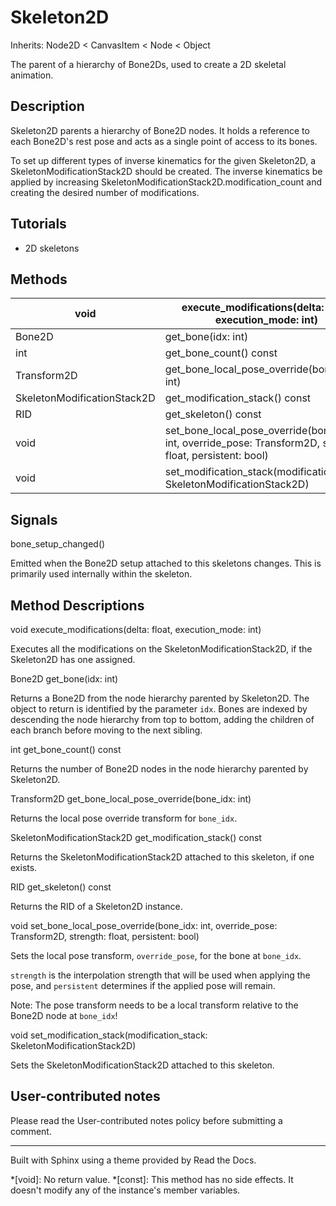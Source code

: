 # Skeleton2D

Inherits: Node2D < CanvasItem < Node < Object

The parent of a hierarchy of Bone2Ds, used to create a 2D skeletal animation.

## Description

Skeleton2D parents a hierarchy of Bone2D nodes. It holds a reference to each
Bone2D's rest pose and acts as a single point of access to its bones.

To set up different types of inverse kinematics for the given Skeleton2D, a
SkeletonModificationStack2D should be created. The inverse kinematics be
applied by increasing SkeletonModificationStack2D.modification_count and
creating the desired number of modifications.

## Tutorials

  * 2D skeletons

## Methods

void | execute_modifications(delta: float, execution_mode: int)  
---|---  
Bone2D | get_bone(idx: int)  
int | get_bone_count() const  
Transform2D | get_bone_local_pose_override(bone_idx: int)  
SkeletonModificationStack2D | get_modification_stack() const  
RID | get_skeleton() const  
void | set_bone_local_pose_override(bone_idx: int, override_pose: Transform2D, strength: float, persistent: bool)  
void | set_modification_stack(modification_stack: SkeletonModificationStack2D)  
  
## Signals

bone_setup_changed()

Emitted when the Bone2D setup attached to this skeletons changes. This is
primarily used internally within the skeleton.

## Method Descriptions

void execute_modifications(delta: float, execution_mode: int)

Executes all the modifications on the SkeletonModificationStack2D, if the
Skeleton2D has one assigned.

Bone2D get_bone(idx: int)

Returns a Bone2D from the node hierarchy parented by Skeleton2D. The object to
return is identified by the parameter `idx`. Bones are indexed by descending
the node hierarchy from top to bottom, adding the children of each branch
before moving to the next sibling.

int get_bone_count() const

Returns the number of Bone2D nodes in the node hierarchy parented by
Skeleton2D.

Transform2D get_bone_local_pose_override(bone_idx: int)

Returns the local pose override transform for `bone_idx`.

SkeletonModificationStack2D get_modification_stack() const

Returns the SkeletonModificationStack2D attached to this skeleton, if one
exists.

RID get_skeleton() const

Returns the RID of a Skeleton2D instance.

void set_bone_local_pose_override(bone_idx: int, override_pose: Transform2D,
strength: float, persistent: bool)

Sets the local pose transform, `override_pose`, for the bone at `bone_idx`.

`strength` is the interpolation strength that will be used when applying the
pose, and `persistent` determines if the applied pose will remain.

Note: The pose transform needs to be a local transform relative to the Bone2D
node at `bone_idx`!

void set_modification_stack(modification_stack: SkeletonModificationStack2D)

Sets the SkeletonModificationStack2D attached to this skeleton.

## User-contributed notes

Please read the User-contributed notes policy before submitting a comment.

* * *

Built with Sphinx using a theme provided by Read the Docs.

  *[void]: No return value.
  *[const]: This method has no side effects. It doesn't modify any of the instance's member variables.

